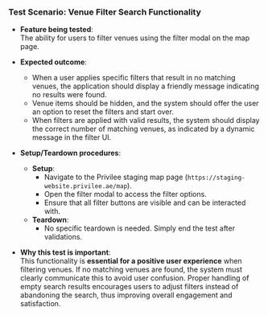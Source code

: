 ### **Test Scenario: Venue Filter Search Functionality**

- **Feature being tested**:  
  The ability for users to filter venues using the filter modal on the map page.

- **Expected outcome**:  
  - When a user applies specific filters that result in no matching venues, the application should display a friendly message indicating no results were found.
  - Venue items should be hidden, and the system should offer the user an option to reset the filters and start over.
  - When filters are applied with valid results, the system should display the correct number of matching venues, as indicated by a dynamic message in the filter UI.

- **Setup/Teardown procedures**:
  - **Setup**:  
    - Navigate to the Privilee staging map page (`https://staging-website.privilee.ae/map`).
    - Open the filter modal to access the filter options.
    - Ensure that all filter buttons are visible and can be interacted with.
  - **Teardown**:  
    - No specific teardown is needed. Simply end the test after validations.

- **Why this test is important**:  
  This functionality is **essential for a positive user experience** when filtering venues. If no matching venues are found, the system must clearly communicate this to avoid user confusion. Proper handling of empty search results encourages users to adjust filters instead of abandoning the search, thus improving overall engagement and satisfaction.

